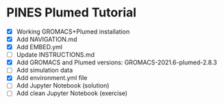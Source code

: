 # PINES Plumed Tutorial

- [x] Working GROMACS+Plumed installation
- [x] Add NAVIGATION.md
- [x] Add EMBED.yml
- [ ] Update INSTRUCTIONS.md
- [x] Add GROMACS and Plumed versions: GROMACS-2021.6-plumed-2.8.3
- [ ] Add simulation data
- [x] Add environment.yml file
- [ ] Add Jupyter Notebook (solution)
- [ ] Add clean Jupyter Notebook (exercise)
